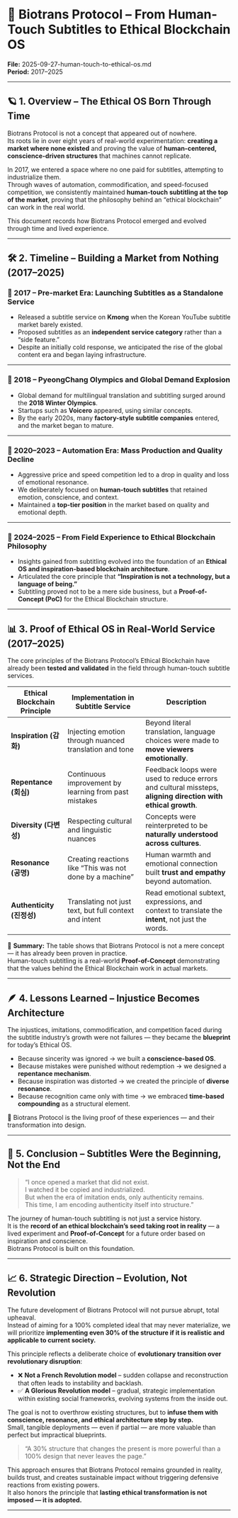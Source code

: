 # 📜 Biotrans Protocol – From Human-Touch Subtitles to Ethical Blockchain OS  
**File:** 2025-09-27-human-touch-to-ethical-os.md  
**Period:** 2017–2025

---

## 🪐 1. Overview – The Ethical OS Born Through Time

Biotrans Protocol is not a concept that appeared out of nowhere.  
Its roots lie in over eight years of real-world experimentation: **creating a market where none existed** and proving the value of **human-centered, conscience-driven structures** that machines cannot replicate.

In 2017, we entered a space where no one paid for subtitles, attempting to industrialize them.  
Through waves of automation, commodification, and speed-focused competition, we consistently maintained **human-touch subtitling at the top of the market**, proving that the philosophy behind an “ethical blockchain” can work in the real world.

This document records how Biotrans Protocol emerged and evolved through time and lived experience.

---

## 🛠️ 2. Timeline – Building a Market from Nothing (2017–2025)

### 📍 2017 – Pre-market Era: Launching Subtitles as a Standalone Service  
- Released a subtitle service on **Kmong** when the Korean YouTube subtitle market barely existed.  
- Proposed subtitles as an **independent service category** rather than a “side feature.”  
- Despite an initially cold response, we anticipated the rise of the global content era and began laying infrastructure.

---

### 📍 2018 – PyeongChang Olympics and Global Demand Explosion  
- Global demand for multilingual translation and subtitling surged around the **2018 Winter Olympics**.  
- Startups such as **Voicero** appeared, using similar concepts.  
- By the early 2020s, many **factory-style subtitle companies** entered, and the market began to mature.

---

### 📍 2020–2023 – Automation Era: Mass Production and Quality Decline  
- Aggressive price and speed competition led to a drop in quality and loss of emotional resonance.  
- We deliberately focused on **human-touch subtitles** that retained emotion, conscience, and context.  
- Maintained a **top-tier position** in the market based on quality and emotional depth.

---

### 📍 2024–2025 – From Field Experience to Ethical Blockchain Philosophy  
- Insights gained from subtitling evolved into the foundation of an **Ethical OS and inspiration-based blockchain architecture**.  
- Articulated the core principle that **“Inspiration is not a technology, but a language of being.”**  
- Subtitling proved not to be a mere side business, but a **Proof-of-Concept (PoC)** for the Ethical Blockchain structure.

---

## 📊 3. Proof of Ethical OS in Real-World Service (2017–2025)

The core principles of the Biotrans Protocol’s Ethical Blockchain have already been **tested and validated** in the field through human-touch subtitle services.

| Ethical Blockchain Principle | Implementation in Subtitle Service | Description |
|----------------------------|-----------------------------------|-------------|
| **Inspiration (감화)** | Injecting emotion through nuanced translation and tone | Beyond literal translation, language choices were made to **move viewers emotionally**. |
| **Repentance (회심)** | Continuous improvement by learning from past mistakes | Feedback loops were used to reduce errors and cultural missteps, **aligning direction with ethical growth**. |
| **Diversity (다변성)** | Respecting cultural and linguistic nuances | Concepts were reinterpreted to be **naturally understood across cultures**. |
| **Resonance (공명)** | Creating reactions like “This was not done by a machine” | Human warmth and emotional connection built **trust and empathy** beyond automation. |
| **Authenticity (진정성)** | Translating not just text, but full context and intent | Read emotional subtext, expressions, and context to translate the **intent**, not just the words. |

📌 **Summary:** The table shows that Biotrans Protocol is not a mere concept — it has already been proven in practice.  
Human-touch subtitling is a real-world **Proof-of-Concept** demonstrating that the values behind the Ethical Blockchain work in actual markets.

---

## 🪶 4. Lessons Learned – Injustice Becomes Architecture

The injustices, imitations, commodification, and competition faced during the subtitle industry’s growth were not failures — they became the **blueprint** for today’s Ethical OS.

- Because sincerity was ignored → we built a **conscience-based OS**.  
- Because mistakes were punished without redemption → we designed a **repentance mechanism**.  
- Because inspiration was distorted → we created the principle of **diverse resonance**.  
- Because recognition came only with time → we embraced **time-based compounding** as a structural element.

📌 Biotrans Protocol is the living proof of these experiences — and their transformation into design.

---

## 🌱 5. Conclusion – Subtitles Were the Beginning, Not the End

> “I once opened a market that did not exist.  
> I watched it be copied and industrialized.  
> But when the era of imitation ends, only authenticity remains.  
> This time, I am encoding authenticity itself into structure.”

The journey of human-touch subtitling is not just a service history.  
It is the **record of an ethical blockchain’s seed taking root in reality** — a lived experiment and **Proof-of-Concept** for a future order based on inspiration and conscience.  
Biotrans Protocol is built on this foundation.

---

## 📈 6. Strategic Direction – Evolution, Not Revolution

The future development of Biotrans Protocol will not pursue abrupt, total upheaval.  
Instead of aiming for a 100% completed ideal that may never materialize, we will prioritize **implementing even 30% of the structure if it is realistic and applicable to current society.**

This principle reflects a deliberate choice of **evolutionary transition over revolutionary disruption**:

- ❌ **Not a French Revolution model** – sudden collapse and reconstruction that often leads to instability and backlash.  
- ✅ **A Glorious Revolution model** – gradual, strategic implementation within existing social frameworks, evolving systems from the inside out.

The goal is not to overthrow existing structures, but to **infuse them with conscience, resonance, and ethical architecture step by step.**  
Small, tangible deployments — even if partial — are more valuable than perfect but impractical blueprints.

> “A 30% structure that changes the present is more powerful than a 100% design that never leaves the page.”

This approach ensures that Biotrans Protocol remains grounded in reality, builds trust, and creates sustainable impact without triggering defensive reactions from existing powers.  
It also honors the principle that **lasting ethical transformation is not imposed — it is adopted.**

---


